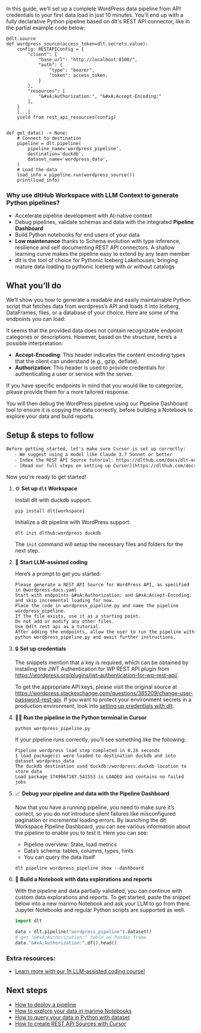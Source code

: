 In this guide, we'll set up a complete WordPress data pipeline from API credentials to your first data load in just 10 minutes. You'll end up with a fully declarative Python pipeline based on dlt's REST API connector, like in the partial example code below:

```python-outcome
@dlt.source
def wordpress_source(access_token=dlt.secrets.value):
    config: RESTAPIConfig = {
        "client": {
            "base_url": "http://localhost:8100/",
            "auth": {
                "type": "bearer",
                "token": access_token,
            }
        },
        "resources": [
            "&#xA;Authorization:", "&#xA;Accept-Encoding:"
        ],
    }
    [...]
    yield from rest_api_resources(config)


def get_data() -> None:
    # Connect to destination
    pipeline = dlt.pipeline(
        pipeline_name='wordpress_pipeline',
        destination='duckdb',
        dataset_name='wordpress_data', 
    )
    # Load the data
    load_info = pipeline.run(wordpress_source())
    print(load_info) 
```

### Why use dltHub Workspace with LLM Context to generate Python pipelines?

- Accelerate pipeline development with AI-native context
- Debug pipelines, validate schemas and data with the integrated **Pipeline Dashboard**
- Build Python notebooks for end users of your data
- **Low maintenance** thanks to Schema evolution with type inference, resilience and self documenting REST API connectors. A shallow learning curve makes the pipeline easy to extend by any team member
- dlt is the tool of choice for Pythonic Iceberg Lakehouses, bringing mature data loading to pythonic Iceberg with or without catalogs

## What you’ll do

We’ll show you how to generate a readable and easily maintainable Python script that fetches data from wordpress’s API and loads it into Iceberg, DataFrames, files, or a database of your choice. Here are some of the endpoints you can load:

It seems that the provided data does not contain recognizable endpoint categories or descriptions. However, based on the structure, here’s a possible interpretation:

- **Accept-Encoding**: This header indicates the content encoding types that the client can understand (e.g., gzip, deflate).
- **Authorization**: This header is used to provide credentials for authenticating a user or service with the server.

If you have specific endpoints in mind that you would like to categorize, please provide them for a more tailored response.

You will then debug the WordPress pipeline using our Pipeline Dashboard tool to ensure it is copying the data correctly, before building a Notebook to explore your data and build reports.

## Setup & steps to follow

```default
Before getting started, let's make sure Cursor is set up correctly:
   - We suggest using a model like Claude 3.7 Sonnet or better
   - Index the REST API Source tutorial: https://dlthub.com/docs/dlt-ecosystem/verified-sources/rest_api/ and add it to context as **@dlt rest api**
   - [Read our full steps on setting up Cursor](https://dlthub.com/docs/dlt-ecosystem/llm-tooling/cursor-restapi#23-configuring-cursor-with-documentation)
```

Now you're ready to get started!

1. ⚙️ **Set up `dlt` Workspace**
    
    Install dlt with duckdb support:
    ```shell
    pip install dlt[workspace]
    ```

    Initialize a dlt pipeline with WordPress support.
    ```shell
    dlt init dlthub:wordpress duckdb
    ```

    The `init` command will setup the necessary files and folders for the next step.
    
2. 🤠 **Start LLM-assisted coding**
    
    Here’s a prompt to get you started:
    
    ```prompt
    Please generate a REST API Source for WordPress API, as specified in @wordpress-docs.yaml 
    Start with endpoints &#xA;Authorization: and &#xA;Accept-Encoding: and skip incremental loading for now. 
    Place the code in wordpress_pipeline.py and name the pipeline wordpress_pipeline. 
    If the file exists, use it as a starting point. 
    Do not add or modify any other files. 
    Use @dlt rest api as a tutorial. 
    After adding the endpoints, allow the user to run the pipeline with python wordpress_pipeline.py and await further instructions.
    ```

    
3. 🔒 **Set up credentials** 
    
    The snippets mention that a key is required, which can be obtained by installing the JWT Authentication for WP REST API plugin from https://wordpress.org/plugins/jwt-authentication-for-wp-rest-api/.
    
    To get the appropriate API keys, please visit the original source at https://wordpress.stackexchange.com/questions/385209/change-user-password-rest-api.
    If you want to protect your environment secrets in a production environment, look into [setting up credentials with dlt](https://dlthub.com/docs/walkthroughs/add_credentials).
    
4. 🏃‍♀️ **Run the pipeline in the Python terminal in Cursor**
    
    ```shell
    python wordpress_pipeline.py
    ```
    
    If your pipeline runs correctly, you’ll see something like the following:
    
    ```shell
    Pipeline wordpress load step completed in 0.26 seconds
    1 load package(s) were loaded to destination duckdb and into dataset wordpress_data
    The duckdb destination used duckdb:/wordpress.duckdb location to store data
    Load package 1749667187.541553 is LOADED and contains no failed jobs
    ```
    
5. 📈 **Debug your pipeline and data with the Pipeline Dashboard**

    Now that you have a running pipeline, you need to make sure it’s correct, so you do not introduce silent failures like misconfigured pagination or incremental loading errors. By launching the dlt Workspace Pipeline Dashboard, you can see various information about the pipeline to enable you to test it. Here you can see:
    - Pipeline overview: State, load metrics
    - Data’s schema: tables, columns, types, hints
    - You can query the data itself
    
    ```shell
    dlt pipeline wordpress_pipeline show --dashboard
    ```
    
6. 🐍 **Build a Notebook with data explorations and reports**

    With the pipeline and data partially validated, you can continue with custom data explorations and reports. To get started, paste the snippet below into a new marimo Notebook and ask your LLM to go from there. Jupyter Notebooks and regular Python scripts are supported as well.

    
    ```python
    import dlt

   data = dlt.pipeline("wordpress_pipeline").dataset()
   # get "&#xA;Authorization:" table as Pandas frame
   data."&#xA;Authorization:".df().head()
    ```

### Extra resources:

- [Learn more with our 1h LLM-assisted coding course!](https://www.youtube.com/watch?v=GGid70rnJuM)

## Next steps

- [How to deploy a pipeline](https://dlthub.com/docs/walkthroughs/deploy-a-pipeline)
- [How to explore your data in marimo Notebooks](https://dlthub.com/docs/general-usage/dataset-access/marimo)
- [How to query your data in Python with dataset](https://dlthub.com/docs/general-usage/dataset-access/dataset)
- [How to create REST API Sources with Cursor](https://dlthub.com/docs/dlt-ecosystem/llm-tooling/cursor-restapi)
